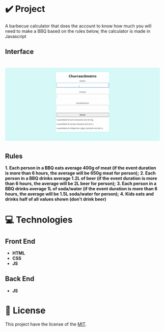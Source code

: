 # ✔️ Project
A barbecue calculator that does the account to know how much you will need to make a BBQ based on the rules below, the calculator is made in Javascript

## Interface 
<h1 align="center">
    <img alt="BBQ_Calculator_GIF" title="BBQ_Calculator_Interface_GIF" src="github/bbq_calculator.gif">
</h1>

## Rules
**1. Each person in a BBQ eats average 400g of meat (if the event duration is more than 6 hours, the average will be 650g meat for person);** 
 **2. Each person in a BBQ drinks average 1.2L of beer (if the event duration is more than 6 hours, the average will be 2L beer for person);**
 **3. Each person in a BBQ drinks average 1L of soda/water (if the event duration is more than 6 hours, the average will be 1.5L soda/water for person);** 
 **4. Kids eats and drinks half of all values shown (don't drink beer)**

# 💻 Technologies
## Front End
- **HTML**
- **CSS**
- **JS**
## Back End
- **JS**

# 📝 License
This project have the license of the [MIT](./LICENSE).